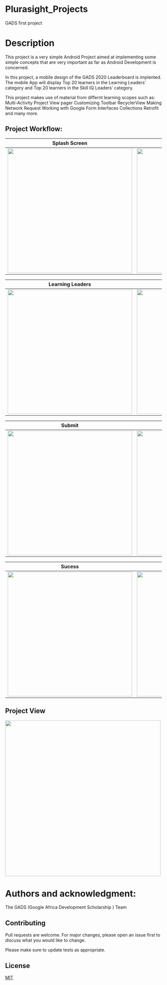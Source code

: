 # Plurasight_Projects
GADS first project

# Description
This project is a very simple Android Project aimed at implementing some simple concepts that are very important as far as Android Development is concerned.

In this project, a mobile design of the GADS 2020 Leaderboard is implented.
The mobile App will display Top 20 learners in the Learning Leaders’ category and Top 20 learners in the Skill IQ Leaders’ category.

This project makes use of material from differnt learning scopes such as:
Multi-Activity Project
View pager
Customizing Toolbar
RecyclerView
Making Network Request
Working with Google Form
Interfaces
Collections
Retrofit
and many more.

## Project Workflow:
Splash Screen             |  No Internet
:-------------------------:|:-------------------------:
 <img src="https://i.imgur.com/pnqceCr.png"   height="400" > |  <img src="https://i.imgur.com/CTdMXFw.png"   height="400" >
 
 Learning Leaders             |  Skill IQ
 :-------------------------:|:-------------------------:
<img src="https://i.imgur.com/FRqAE1l.png"   height="400" > | <img src="https://i.imgur.com/zcdy4qF.png"   height="400" >

Submit             |  Confirmation
:-------------------------:|:-------------------------:
<img src="https://i.imgur.com/CY4M7Hz.png"  height="400" > |  <img src="https://i.imgur.com/rOoFEpx.png"   height="400" >

Sucess         |  Error
:-------------------------:|:-------------------------:
 <img src="https://i.imgur.com/HkFNGmD.png"   height="400" > | <img src="https://i.imgur.com/HJNNcpn.png"   height="400" >
 
 ## Project View
 <img src="https://i.imgur.com/XapGAdh.gif"   height="500" > 
 
# Authors and acknowledgment:
The GADS (Google Africa Development Scholarship ) Team

## Contributing
Pull requests are welcome. For major changes, please open an issue first to discuss what you would like to change.

Please make sure to update tests as appropriate.


## License
[MIT](https://github.com/lucidre/Plurasight_Projects/blob/master/LICENSE.txt)




